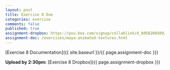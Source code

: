```yaml
---
layout: post
title: Exercise 8 Due
categories: exercise
comments: false
published: true
assignment-dropbox: https://psu.box.com/signup/collablink/d_6058208509/13048f751411ea
assignment-doc: /exercises/maya-animated-textures.html
---
```


[Exercise 8 Documentation]({{ site.baseurl }}/{{ page.assignment-doc }})

**Upload by 2:30pm:** [Exercise 8 Dropbox]({{ page.assignment-dropbox }})